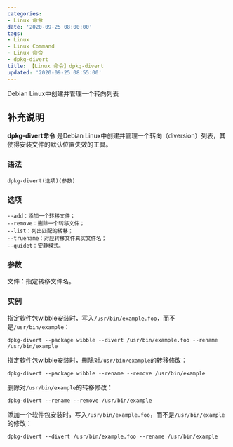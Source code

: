 ```yaml
---
categories:
- Linux 命令
date: '2020-09-25 08:00:00'
tags:
- Linux
- Linux Command
- Linux 命令
- dpkg-divert
title: 【Linux 命令】dpkg-divert
updated: '2020-09-25 08:55:00'
---
```


Debian Linux中创建并管理一个转向列表

## 补充说明

**dpkg-divert命令** 是Debian Linux中创建并管理一个转向（diversion）列表，其使得安装文件的默认位置失效的工具。

###  语法

```shell
dpkg-divert(选项)(参数)
```

###  选项

```shell
--add：添加一个转移文件；
--remove：删除一个转移文件；
--list：列出匹配的转移；
--truename：对应转移文件真实文件名；
--quidet：安静模式。
```

###  参数

文件：指定转移文件名。

###  实例

指定软件包wibble安装时，写入`/usr/bin/example.foo`，而不是`/usr/bin/example`：

```shell
dpkg-divert --package wibble --divert /usr/bin/example.foo --rename /usr/bin/example
```

指定软件包wibble安装时，删除对`/usr/bin/example`的转移修改：

```shell
dpkg-divert --package wibble --rename --remove /usr/bin/example
```

删除对`/usr/bin/example`的转移修改：

```shell
dpkg-divert --rename --remove /usr/bin/example
```

添加一个软件包安装时，写入`/usr/bin/example.foo`，而不是`/usr/bin/example`的修改：

```shell
dpkg-divert --divert /usr/bin/example.foo --rename /usr/bin/example
```


<!-- Linux命令行搜索引擎：https://jaywcjlove.github.io/linux-command/ -->